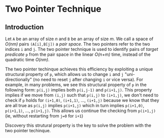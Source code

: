 # Two Pointer Technique

## Introduction
Let `A` be an array of size *n* and `B` be an array of size *m*.
We call a space of *O(nm)* pairs `(A[i],B[j])` a *pair space*.
The two pointers refer to the two indices `i` and `j`.
The two pointer technique is used to identify pairs of *target predicate* `p` from the pair space in the linear *O(n+m)* time, instead of the quadratic time *O(nm)*.

The two pointer techinque achieves this efficiency by exploiting a unique structural property of `p`, which allows us to change `i` and `j` "uni-directionally" (no need to reset `j` after changing `i` or vice versa).
For example, in many problems, we see this structural property of `p` in the following form: `p(i,j)` implies both `p(i,j-1)` and `p(i+1,j)`.
This property implies if we move from `(i,j)` such that `p(i,j)` to `(i+1,j)`, we don't need to check if `p` holds for `(i+1,0)`, `(i+1,1)`, ..., `(i+1,j)` because we know that they are all true as `p(i,j)` implies `p(i+1,j)` which in turn implies `p(i+1,0)`, `p(i+1,1)`, ..., `p(i+1,j)`. 
This allows us continue the checking from `p(i+1,j)` (ie, without restarting from `j=0` for `i+1`)

Discovery this strutural property is the key to solve the problem with the two pointer techinque.
